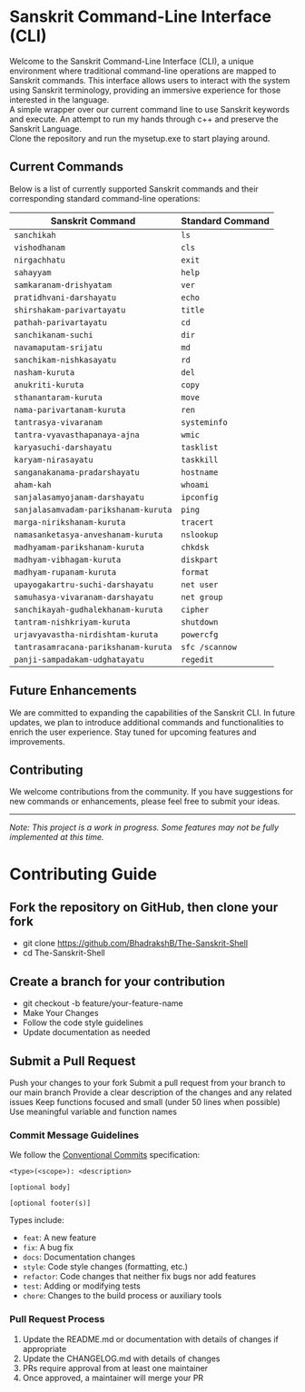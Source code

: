 # Sanskrit Command-Line Interface (CLI)

Welcome to the Sanskrit Command-Line Interface (CLI), a unique environment where traditional command-line operations are mapped to Sanskrit commands. This interface allows users to interact with the system using Sanskrit terminology, providing an immersive experience for those interested in the language. <br/>
A simple wrapper over our current command line to use Sanskrit keywords and execute. An attempt to run my hands through c++ and preserve the Sanskrit Language.<br/>
Clone the repository and run the mysetup.exe to start playing around.

## Current Commands

Below is a list of currently supported Sanskrit commands and their corresponding standard command-line operations:

| Sanskrit Command                | Standard Command |
|---------------------------------|------------------|
| `sanchikah`                     | `ls`             |
| `vishodhanam`                   | `cls`            |
| `nirgachhatu`                   | `exit`           |
| `sahayyam`                      | `help`           |
| `samkaranam-drishyatam`         | `ver`            |
| `pratidhvani-darshayatu`        | `echo`           |
| `shirshakam-parivartayatu`      | `title`          |
| `pathah-parivartayatu`          | `cd`             |
| `sanchikanam-suchi`             | `dir`            |
| `navamaputam-srijatu`           | `md`             |
| `sanchikam-nishkasayatu`        | `rd`             |
| `nasham-kuruta`                 | `del`            |
| `anukriti-kuruta`               | `copy`           |
| `sthanantaram-kuruta`           | `move`           |
| `nama-parivartanam-kuruta`      | `ren`            |
| `tantrasya-vivaranam`           | `systeminfo`     |
| `tantra-vyavasthapanaya-ajna`   | `wmic`           |
| `karyasuchi-darshayatu`         | `tasklist`       |
| `karyam-nirasayatu`             | `taskkill`       |
| `sanganakanama-pradarshayatu`   | `hostname`       |
| `aham-kah`                      | `whoami`         |
| `sanjalasamyojanam-darshayatu`  | `ipconfig`       |
| `sanjalasamvadam-parikshanam-kuruta` | `ping`     |
| `marga-nirikshanam-kuruta`      | `tracert`        |
| `namasanketasya-anveshanam-kuruta` | `nslookup`     |
| `madhyamam-parikshanam-kuruta`  | `chkdsk`         |
| `madhyam-vibhagam-kuruta`       | `diskpart`       |
| `madhyam-rupanam-kuruta`        | `format`         |
| `upayogakartru-suchi-darshayatu`| `net user`       |
| `samuhasya-vivaranam-darshayatu`| `net group`      |
| `sanchikayah-gudhalekhanam-kuruta` | `cipher`       |
| `tantram-nishkriyam-kuruta`     | `shutdown`       |
| `urjavyavastha-nirdishtam-kuruta` | `powercfg`     |
| `tantrasamracana-parikshanam-kuruta` | `sfc /scannow` |
| `panji-sampadakam-udghatayatu`  | `regedit`        |

## Future Enhancements

We are committed to expanding the capabilities of the Sanskrit CLI. In future updates, we plan to introduce additional commands and functionalities to enrich the user experience. Stay tuned for upcoming features and improvements.

## Contributing

We welcome contributions from the community. If you have suggestions for new commands or enhancements, please feel free to submit your ideas.

---

*Note: This project is a work in progress. Some features may not be fully implemented at this time.* 


# Contributing Guide
## Fork the repository on GitHub, then clone your fork
 - git clone https://github.com/BhadrakshB/The-Sanskrit-Shell 
 - cd The-Sanskrit-Shell
## Create a branch for your contribution
 - git checkout -b feature/your-feature-name
 - Make Your Changes
 - Follow the code style guidelines
 - Update documentation as needed
   
## Submit a Pull Request
Push your changes to your fork
Submit a pull request from your branch to our main branch
Provide a clear description of the changes and any related issues
Keep functions focused and small (under 50 lines when possible)
Use meaningful variable and function names

### Commit Message Guidelines

We follow the [Conventional Commits](https://www.conventionalcommits.org/) specification:

```
<type>(<scope>): <description>

[optional body]

[optional footer(s)]
```

Types include:
- `feat`: A new feature
- `fix`: A bug fix
- `docs`: Documentation changes
- `style`: Code style changes (formatting, etc.)
- `refactor`: Code changes that neither fix bugs nor add features
- `test`: Adding or modifying tests
- `chore`: Changes to the build process or auxiliary tools

### Pull Request Process

1. Update the README.md or documentation with details of changes if appropriate
2. Update the CHANGELOG.md with details of changes
3. PRs require approval from at least one maintainer
4. Once approved, a maintainer will merge your PR

